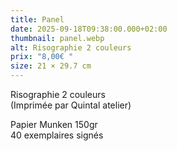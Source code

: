 ```yaml
---
title: Panel
date: 2025-09-18T09:38:00.000+02:00
thumbnail: panel.webp
alt: Risographie 2 couleurs
prix: "8,00€ "
size: 21 × 29.7 cm
---
```

Risographie 2 couleurs\
(Imprimée par Quintal atelier)

Papier Munken 150gr\
40 exemplaires signés
